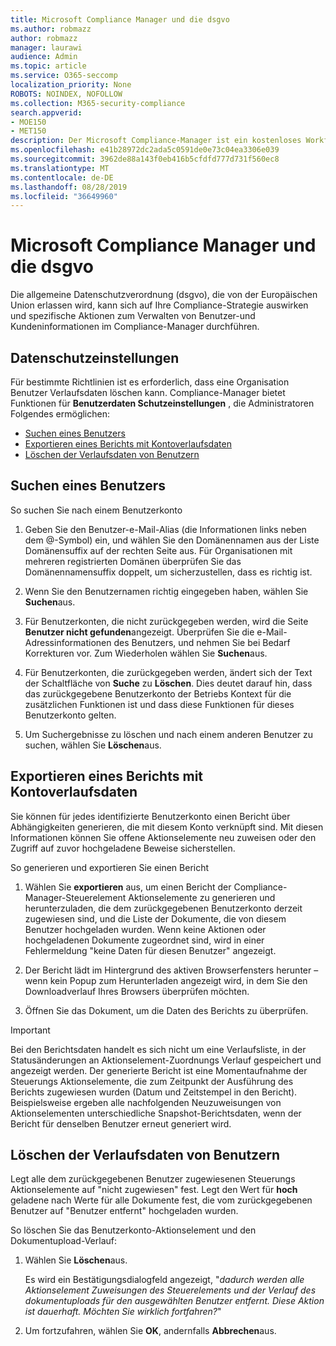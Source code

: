 ```yaml
---
title: Microsoft Compliance Manager und die dsgvo
ms.author: robmazz
author: robmazz
manager: laurawi
audience: Admin
ms.topic: article
ms.service: O365-seccomp
localization_priority: None
ROBOTS: NOINDEX, NOFOLLOW
ms.collection: M365-security-compliance
search.appverid:
- MOE150
- MET150
description: Der Microsoft Compliance-Manager ist ein kostenloses Workflow basiertes Risiko Bewertungstool im Microsoft-Dienst Vertrauensstellungs Portal. Mit dem Compliance-Manager können Sie behördliche Compliance-Aktivitäten im Zusammenhang mit Microsoft Cloud Services nachverfolgen, zuweisen und überprüfen.
ms.openlocfilehash: e41b28972dc2ada5c0591de0e73c04ea3306e039
ms.sourcegitcommit: 3962de88a143f0eb416b5cfdfd777d731f560ec8
ms.translationtype: MT
ms.contentlocale: de-DE
ms.lasthandoff: 08/28/2019
ms.locfileid: "36649960"
---
```

# <a name="microsoft-compliance-manager-and-the-gdpr"></a>Microsoft Compliance Manager und die dsgvo

Die allgemeine Datenschutzverordnung (dsgvo), die von der Europäischen Union erlassen wird, kann sich auf Ihre Compliance-Strategie auswirken und spezifische Aktionen zum Verwalten von Benutzer-und Kundeninformationen im Compliance-Manager durchführen.

## <a name="user-privacy-settings"></a>Datenschutzeinstellungen

Für bestimmte Richtlinien ist es erforderlich, dass eine Organisation Benutzer Verlaufsdaten löschen kann. Compliance-Manager bietet Funktionen für **Benutzerdaten Schutzeinstellungen** , die Administratoren Folgendes ermöglichen:
  
- [Suchen eines Benutzers](#search-for-a-user)
- [Exportieren eines Berichts mit Kontoverlaufsdaten](#export-a-report-of-account-data-history)
- [Löschen der Verlaufsdaten von Benutzern](#delete-user-data-history)
  
## <a name="search-for-a-user"></a>Suchen eines Benutzers

So suchen Sie nach einem Benutzerkonto
  
1. Geben Sie den Benutzer-e-Mail-Alias (die Informationen links neben dem @-Symbol) ein, und wählen Sie den Domänennamen aus der Liste Domänensuffix auf der rechten Seite aus. Für Organisationen mit mehreren registrierten Domänen überprüfen Sie das Domänennamensuffix doppelt, um sicherzustellen, dass es richtig ist.

2. Wenn Sie den Benutzernamen richtig eingegeben haben, wählen Sie **Suchen**aus.

3. Für Benutzerkonten, die nicht zurückgegeben werden, wird die Seite **Benutzer nicht gefunden**angezeigt. Überprüfen Sie die e-Mail-Adressinformationen des Benutzers, und nehmen Sie bei Bedarf Korrekturen vor. Zum Wiederholen wählen Sie **Suchen**aus.

4. Für Benutzerkonten, die zurückgegeben werden, ändert sich der Text der Schaltfläche von **Suche** zu **Löschen**. Dies deutet darauf hin, dass das zurückgegebene Benutzerkonto der Betriebs Kontext für die zusätzlichen Funktionen ist und dass diese Funktionen für dieses Benutzerkonto gelten.

5. Um Suchergebnisse zu löschen und nach einem anderen Benutzer zu suchen, wählen Sie **Löschen**aus.

## <a name="export-a-report-of-account-data-history"></a>Exportieren eines Berichts mit Kontoverlaufsdaten

Sie können für jedes identifizierte Benutzerkonto einen Bericht über Abhängigkeiten generieren, die mit diesem Konto verknüpft sind. Mit diesen Informationen können Sie offene Aktionselemente neu zuweisen oder den Zugriff auf zuvor hochgeladene Beweise sicherstellen.
  
 So generieren und exportieren Sie einen Bericht
  
1. Wählen Sie **exportieren** aus, um einen Bericht der Compliance-Manager-Steuerelement Aktionselemente zu generieren und herunterzuladen, die dem zurückgegebenen Benutzerkonto derzeit zugewiesen sind, und die Liste der Dokumente, die von diesem Benutzer hochgeladen wurden. Wenn keine Aktionen oder hochgeladenen Dokumente zugeordnet sind, wird in einer Fehlermeldung "keine Daten für diesen Benutzer" angezeigt.

2. Der Bericht lädt im Hintergrund des aktiven Browserfensters herunter – wenn kein Popup zum Herunterladen angezeigt wird, in dem Sie den Downloadverlauf Ihres Browsers überprüfen möchten.

3. Öffnen Sie das Dokument, um die Daten des Berichts zu überprüfen.

> [!IMPORTANT]
> Bei den Berichtsdaten handelt es sich nicht um eine Verlaufsliste, in der Statusänderungen an Aktionselement-Zuordnungs Verlauf gespeichert und angezeigt werden. Der generierte Bericht ist eine Momentaufnahme der Steuerungs Aktionselemente, die zum Zeitpunkt der Ausführung des Berichts zugewiesen wurden (Datum und Zeitstempel in den Bericht). Beispielsweise ergeben alle nachfolgenden Neuzuweisungen von Aktionselementen unterschiedliche Snapshot-Berichtsdaten, wenn der Bericht für denselben Benutzer erneut generiert wird.
  
## <a name="delete-user-data-history"></a>Löschen der Verlaufsdaten von Benutzern

Legt alle dem zurückgegebenen Benutzer zugewiesenen Steuerungs Aktionselemente auf "nicht zugewiesen" fest. Legt den Wert für **hoch** geladene nach Werte für alle Dokumente fest, die vom zurückgegebenen Benutzer auf "Benutzer entfernt" hochgeladen wurden.
  
So löschen Sie das Benutzerkonto-Aktionselement und den Dokumentupload-Verlauf:
  
1. Wählen Sie **Löschen**aus.

    Es wird ein Bestätigungsdialogfeld angezeigt, "*dadurch werden alle Aktionselement Zuweisungen des Steuerelements und der Verlauf des dokumentuploads für den ausgewählten Benutzer entfernt. Diese Aktion ist dauerhaft. Möchten Sie wirklich fortfahren?*"

2. Um fortzufahren, wählen Sie **OK**, andernfalls **Abbrechen**aus.
